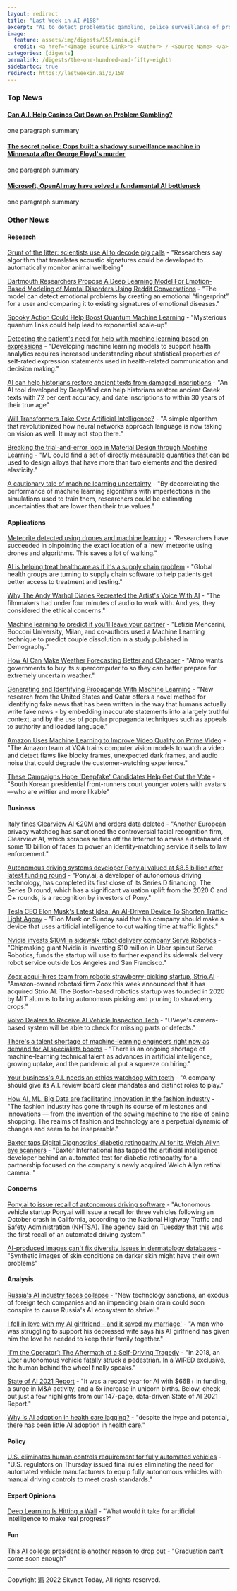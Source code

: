 ```yaml
---
layout: redirect
title: "Last Week in AI #158"
excerpt: "AI to detect problematic gambling, police surveillance of protestors, low-cost way to tune large AI models, and more!"
image: 
  feature: assets/img/digests/158/main.gif
  credit: <a href="<Image Source Link>"> <Author> / <Source Name> </a>
categories: [digests]
permalink: /digests/the-one-hundred-and-fifty-eighth
sidebartoc: true
redirect: https://lastweekin.ai/p/158
---
```


### Top News

#### [Can A.I. Help Casinos Cut Down on Problem Gambling?](https://www.nytimes.com/2022/03/08/technology/ai-casinos-gambling-problems.html)

one paragraph summary


#### [The secret police: Cops built a shadowy surveillance machine in Minnesota after George Floyd's murder](https://www.technologyreview.com/2022/03/03/1046676/police-surveillance-minnesota-george-floyd/)

one paragraph summary


#### [Microsoft, OpenAI may have solved a fundamental AI bottleneck](https://www.techradar.com/news/microsoft-openai-may-have-solved-a-fundamental-ai-bottleneck)

one paragraph summary


### Other News
#### Research

[Grunt of the litter: scientists use AI to decode pig calls](https://www.theguardian.com/science/2022/mar/07/scientists-use-ai-to-decode-pig-calls) - "Researchers say algorithm that translates acoustic signatures could be developed to automatically monitor animal wellbeing"

[Dartmouth Researchers Propose A Deep Learning Model For Emotion-Based Modeling of Mental Disorders Using Reddit Conversations](https://www.marktechpost.com/2022/03/06/dartmouth-researchers-propose-a-deep-learning-model-for-emotion-based-modeling-of-mental-disorders-using-reddit-conversations/) - "The model can detect emotional problems by creating an emotional “fingerprint” for a user and comparing it to existing signatures of emotional diseases."

[Spooky Action Could Help Boost Quantum Machine Learning](https://spectrum.ieee.org/quantum-machine-learning) - "Mysterious quantum links could help lead to exponential scale-up"

[Detecting the patient's need for help with machine learning based on expressions](https://bmcmedresmethodol.biomedcentral.com/articles/10.1186/s12874-021-01502-8) - "Developing machine learning models to support health analytics requires increased understanding about statistical properties of self-rated expression statements used in health-related communication and decision making."

[AI can help historians restore ancient texts from damaged inscriptions](https://www.newscientist.com/article/2311657-ai-can-help-historians-restore-ancient-texts-from-damaged-inscriptions/) - "An AI tool developed by DeepMind can help historians restore ancient Greek texts with 72 per cent accuracy, and date inscriptions to within 30 years of their true age"

[Will Transformers Take Over Artificial Intelligence?](https://www.quantamagazine.org/will-transformers-take-over-artificial-intelligence-20220310/) - "A simple algorithm that revolutionized how neural networks approach language is now taking on vision as well. It may not stop there."

[Breaking the trial-and-error loop in Material Design through Machine Learning](https://researchmatters.in/news/breaking-trial-and-error-loop-material-design-through-machine-learning) - "ML could find a set of directly measurable quantities that can be used to design alloys that have more than two elements and the desired elasticity."

[A cautionary tale of machine learning uncertainty](https://www.eurekalert.org/news-releases/946057) - "By decorrelating the performance of machine learning algorithms with imperfections in the simulations used to train them, researchers could be estimating uncertainties that are lower than their true values."

#### Applications

[Meteorite detected using drones and machine learning](https://www.aviationanalysis.net/meteorite-detected-using-drones-and-machine-learning/) - "Researchers have succeeded in pinpointing the exact location of a 'new' meteorite using drones and algorithms. This saves a lot of walking."

[AI is helping treat healthcare as if it's a supply chain problem](https://www.technologyreview.com/2022/03/09/1046976/ai-is-helping-treat-healthcare-as-if-its-a-supply-chain-problem/) - "Global health groups are turning to supply chain software to help patients get better access to treatment and testing."

[Why The Andy Warhol Diaries Recreated the Artist's Voice With AI](https://www.wired.com/story/andy-warhol-diaries-artificial-intelligence-voice/) - "The filmmakers had under four minutes of audio to work with. And yes, they considered the ethical concerns."

[Machine learning to predict if you'll leave your partner](https://techxplore.com/news/2022-03-machine-youll-partner.html) - "Letizia Mencarini, Bocconi University, Milan, and co-authors used a Machine Learning technique to predict couple dissolution in a study published in Demography."

[How AI Can Make Weather Forecasting Better and Cheaper](https://www.bloomberg.com/news/articles/2022-03-10/how-ai-technology-can-help-forecast-extreme-weather) - "Atmo wants governments to buy its supercomputer to so they can better prepare for extremely uncertain weather."

[Generating and Identifying Propaganda With Machine Learning](https://www.unite.ai/generating-and-identifying-propaganda-with-machine-learning/) - "New research from the United States and Qatar offers a novel method for identifying fake news that has been written in the way that humans actually write fake news - by embedding inaccurate statements into a largely truthful context, and by the use of popular propaganda techniques such as appeals to authority and loaded language."

[Amazon Uses Machine Learning to Improve Video Quality on Prime Video](https://www.marktechpost.com/2022/03/12/amazon-uses-machine-learning-to-improve-video-quality-on-prime-video/) - "The Amazon team at VQA trains computer vision models to watch a video and detect flaws like blocky frames, unexpected dark frames, and audio noise that could degrade the customer-watching experience."

[These Campaigns Hope 'Deepfake' Candidates Help Get Out the Vote](https://www.wsj.com/articles/these-campaigns-hope-deepfake-candidates-help-get-out-the-vote-11646756345) - "South Korean presidential front-runners court younger voters with avatars—who are wittier and more likable"

#### Business

[Italy fines Clearview AI €20M and orders data deleted](https://techcrunch.com/2022/03/09/clearview-italy-gdpr/) - "Another European privacy watchdog has sanctioned the controversial facial recognition firm, Clearview AI, which scrapes selfies off the Internet to amass a databased of some 10 billion of faces to power an identity-matching service it sells to law enforcement."

[Autonomous driving systems developer Pony.ai valued at $8.5 billion after latest funding round](https://roboticsandautomationnews.com/2022/03/07/autonomous-driving-systems-developer-pony-ai-valued-at-8-5-billion-after-latest-funding-round/49716/) - "Pony.ai, a developer of autonomous driving technology, has completed its first close of its Series D financing. The Series D round, which has a significant valuation uplift from the 2020 C and C+ rounds, is a recognition by investors of Pony."

[Tesla CEO Elon Musk's Latest Idea: An AI-Driven Device To Shorten Traffic-Light Agony](https://www.benzinga.com/news/22/03/26011950/tesla-ceo-elon-musks-latest-idea-an-ai-driven-device-to-shorten-traffic-light-agony) - "Elon Musk on Sunday said that his company should make a device that uses artificial intelligence to cut waiting time at traffic lights."

[Nvidia invests $10M in sidewalk robot delivery company Serve Robotics](https://techcrunch.com/2022/03/08/nvidia-invests-10m-in-sidewalk-robot-delivery-company-serve-robotics/) - "Chipmaking giant Nvidia is investing $10 million in Uber spinout Serve Robotics, funds the startup will use to further expand its sidewalk delivery robot service outside Los Angeles and San Francisco."

[Zoox acqui-hires team from robotic strawberry-picking startup, Strio.AI](https://techcrunch.com/2022/03/07/zoox-acqui-hires-team-from-robotic-strawberry-picking-startup-strio-ai/) - "Amazon-owned robotaxi firm Zoox this week announced that it has acquired Strio.AI. The Boston-based robotics startup was founded in 2020 by MIT alumns to bring autonomous picking and pruning to strawberry crops."

[Volvo Dealers to Receive AI Vehicle Inspection Tech](https://www.cnet.com/roadshow/news/volvo-dealerships-uveye-ai-vehicle-inspection-tech/) - "UVeye's camera-based system will be able to check for missing parts or defects."

[There's a talent shortage of machine-learning engineers right now as demand for AI specialists booms](https://www.businessinsider.com/there-is-a-machine-learning-talent-shortage-2022-2) - "There is an ongoing shortage of machine-learning technical talent as advances in artificial intelligence, growing uptake, and the pandemic all put a squeeze on hiring."

[Your business's A.I. needs an ethics watchdog with teeth](https://fortune.com/2022/03/04/artificial-intelligence-ai-watchdog-review-board/) - "A company should give its A.I. review board clear mandates and distinct roles to play."

[How AI, ML, Big Data are facilitating innovation in the fashion industry](https://yourstory.com/2022/01/ai-ml-big-data-facilitating-innovation-fashion-industry/amp) - "The fashion industry has gone through its course of milestones and innovations — from the invention of the sewing machine to the rise of online shopping. The realms of fashion and technology are a perpetual dynamic of changes and seem to be inseparable."

[Baxter taps Digital Diagnostics' diabetic retinopathy AI for its Welch Allyn eye scanners](https://www.fiercebiotech.com/medtech/baxter-taps-digital-diagnostics-diabetic-retinopathy-ai-its-welch-allyn-eye-scanners) - "Baxter International has tapped the artificial intelligence developer behind an automated test for diabetic retinopathy for a partnership focused on the company's newly acquired Welch Allyn retinal camera. "

#### Concerns

[Pony.ai to issue recall of autonomous driving software](https://techcrunch.com/2022/03/08/pony-ai-to-issue-recall-of-autonomous-driving-software/) - "Autonomous vehicle startup Pony.ai will issue a recall for three vehicles following an October crash in California, according to the National Highway Traffic and Safety Administration (NHTSA). The agency said on Tuesday that this was the first recall of an automated driving system."

[AI-produced images can't fix diversity issues in dermatology databases](https://www.theverge.com/2022/3/11/22971207/dermatology-ai-diversity-skin-tone-synthetic-images) - "Synthetic images of skin conditions on darker skin might have their own problems"

#### Analysis

[Russia's AI industry faces collapse](https://www.politico.com/newsletters/morning-tech/2022/03/08/russias-ai-industry-faces-collapse-00014998) - "New technology sanctions, an exodus of foreign tech companies and an impending brain drain could soon conspire to cause Russia's AI ecosystem to shrivel."

[I fell in love with my AI girlfriend - and it saved my marriage'](https://news.sky.com/story/i-fell-in-love-with-my-ai-girlfriend-and-it-saved-my-marriage-12548082) - "A man who was struggling to support his depressed wife says his AI girlfriend has given him the love he needed to keep their family together."

['I'm the Operator': The Aftermath of a Self-Driving Tragedy](https://www.wired.com/story/uber-self-driving-car-fatal-crash/) - "In 2018, an Uber autonomous vehicle fatally struck a pedestrian. In a WIRED exclusive, the human behind the wheel finally speaks."

[State of AI 2021 Report](https://www.cbinsights.com/research/report/ai-trends-2021/) - "It was a record year for AI with $66B+ in funding, a surge in M&A activity, and a 5x increase in unicorn births. Below, check out just a few highlights from our 147-page, data-driven State of AI 2021 Report."

[Why is AI adoption in health care lagging?](https://www.brookings.edu/research/why-is-ai-adoption-in-health-care-lagging/) - "despite the hype and potential, there has been little AI adoption in health care."

#### Policy

[U.S. eliminates human controls requirement for fully automated vehicles](https://www.reuters.com/business/autos-transportation/us-eliminates-human-controls-requirement-fully-automated-vehicles-2022-03-11/) - "U.S. regulators on Thursday issued final rules eliminating the need for automated vehicle manufacturers to equip fully autonomous vehicles with manual driving controls to meet crash standards."

#### Expert Opinions

[Deep Learning Is Hitting a Wall](https://nautil.us/deep-learning-is-hitting-a-wall-14467/) - "What would it take for artificial intelligence to make real progress?"

#### Fun

[This AI college president is another reason to drop out](https://thenextweb.com/news/ai-college-president-is-another-reason-to-drop-out-unlv-keith-whitfield) - "Graduation can't come soon enough"

<hr>

Copyright 漏 2022 Skynet Today, All rights reserved.
